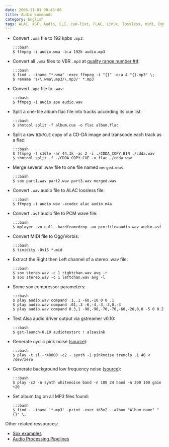```yaml
---
date: 2006-11-01 00:43:08
title: Audio commands
category: English
tags: ALAC, ASF, Audio, CLI, cue-list, FLAC, Linux, lossless, midi, Ogg, shntool, sox, PCM, id3v2
---
```


  * Convert `.wma` file to 192 kpbs `.mp3`:

        :::bash
        $ ffmpeg -i audio.wma -b:a 192k audio.mp3

  * Convert all `.wma` files to VBR `.mp3` at [quality range number
    #4](https://trac.ffmpeg.org/wiki/Encode/MP3#VBREncoding):

        :::bash
        $ find . -iname "*.wma" -exec ffmpeg -i "{}" -q:a 4 "{}.mp3" \;
        $ rename 's/\.wma\.mp3/\.mp3/' *.mp3

  * Convert `.ape` file to `.wav`:

        :::bash
        $ ffmpeg -i audio.ape audio.wav

  * Split a one-file album flac file into tracks according its cue list:

        :::bash
        $ shntool split -f album.cue -o flac album.flac

  * Split a raw `BIN`/`CUE` copy of a CD-DA image and transcode each track as a flac:

        :::bash
        $ ffmpeg -f s16le -ar 44.1k -ac 2 -i ./CDDA_COPY.BIN ./cdda.wav
        $ shntool split -f ./CDDA_COPY.CUE -o flac ./cdda.wav

  * Merge several .wav file to one file named `merged.wav`:

        :::bash
        $ sox part1.wav part2.wav part3.wav merged.wav

  * Convert `.wav` audio file to ALAC lossless file:

        :::bash
        $ ffmpeg -i audio.wav -acodec alac audio.m4a

  * Convert `.asf` audio file to PCM wave file:

        :::bash
        $ mplayer -vo null -hardframedrop -ao pcm:file=audio.wav audio.asf

  * Convert MIDI file to Ogg/Vorbis:

        :::bash
        $ timidity -Ov1S *.mid

  * Extract the Right then Left channel of a stereo .wav file:

        :::bash
        $ sox stereo.wav -c 1 rightchan.wav avg -r
        $ sox stereo.wav -c 1 leftchan.wav avg -l

  * Some sox compressor parameters:

        :::bash
        $ play audio.wav compand .1,.1 -60,-10 0 0 .1
        $ play audio.wav compand .01,.3 -6,-4,-3,-3,0,-3
        $ play audio.wav compand 0.3,1 -90,-90,-70,-70,-60,-20,0,0 -5 0 0.2

  * Test Alsa audio driver output via gstreamer v0.10:

        :::bash
        $ gst-launch-0.10 audiotestsrc ! alsasink

  * Generate cyclic pink noise ([source](http://news.ycombinator.com/item?id=3547169)):

        :::bash
        $ play -t sl -r48000 -c2 - synth -1 pinknoise tremolo .1 40 <  /dev/zero

  * Generate background low frequency noise ([source](http://news.ycombinator.com/item?id=3547169)):

        :::bash
        $ play -c2 -n synth whitenoise band -n 100 24 band -n 300 100 gain +20

  * Set album tag on all MP3 files found:

        :::bash
        $ find . -iname '*.mp3' -print -exec id3v2 --album "Album name" "{}" \;

Other related ressources:

  * [Sox examples](http://linuxcommand.org/man_pages/soxexam1.html)
  * [Audio Processing
  Pipelines](https://web.archive.org/web/20140325123348/http://linuxgazette.net/issue73/chung.html)
